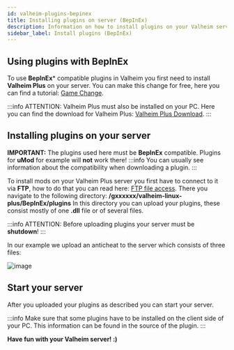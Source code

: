 ```yaml
---
id: valheim-plugins-bepinex
title: Installing plugins on server (BepInEx)
description: Information on how to install plugins on your Valheim server using BepInEx (Valheim Plus & BepInEx Server) from ZAP-Hosting - ZAP-Hosting.com documentation
sidebar_label: Install plugins (BepInEx)
---
```


## Using plugins with BepInEx

To use **BepInEx*** compatible plugins in Valheim you first need to install **Valheim Plus** on your server. 
You can make this change for free, here you can find a tutorial: [Game Change](https://zap-hosting.com/guides/docs/en/gameserver_gameswitch/).

:::info
ATTENTION: Valheim Plus must also be installed on your PC. Here you can find the download for Valheim Plus: [Valheim Plus Download](https://www.nexusmods.com/valheim/mods/4).
:::


## Installing plugins on your server

**IMPORTANT:** The plugins used here must be **BepInEx** compatible. Plugins for **uMod** for example will **not** work there! 
:::info
You can usually see information about the compatibility when downloading a plugin.
:::

To install mods on your Valheim Plus server you first have to connect to it via **FTP**, how to do that you can read here: [FTP file access](https://zap-hosting.com/guides/docs/en/gameserver_ftpaccess/).
There you navigate to the following directory: **/gxxxxxx/valheim-linux-plus/BepInEx/plugins**
In this directory you can upload your plugins, these consist mostly of one **.dll** file or of several files.

:::info
ATTENTION: Before uploading plugins your server must be **shutdown**!
:::

In our example we upload an anticheat to the server which consists of three files: 

![image](https://user-images.githubusercontent.com/26007280/189885450-44cd263e-4766-46ee-ba97-a2a9d3df4a93.png)


## Start your server

After you uploaded your plugins as described you can start your server.

:::info
Make sure that some plugins have to be installed on the client side of your PC. This information can be found in the source of the plugin.
:::


**Have fun with your Valheim server! :)**
